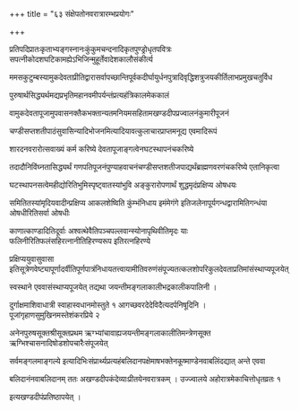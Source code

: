 +++
title = "६३ संक्षेपतोनवरात्रारम्भप्रयोगः"

+++

प्रतिपदिप्रातःकृताभ्यङ्गस्नानःकुंकुमचन्दनादिकृतपुण्ड्रोधृतपवित्रः सपत्नीकोदशघटिकामह्येऽभिजिन्मुहूर्तेवादेशकालौसंकीर्त्य

ममसकुटुम्बस्यामुकदेवताप्रीतिद्वारासर्वापच्छान्तिपूर्वकदीर्घायुर्धनपुत्रादिवृद्धिशत्रुजयकीर्तिलाभप्रमुखचतुर्विध

पुरुषार्थसिद्ध्यर्थमद्यप्रभृतिमहानवमीपर्यन्तंप्रत्यहंत्रिकालमेककालं

वामुकदेवतापूजामुपवासनक्तैकभक्तान्यतमनियमसहितामखण्डदीपप्रज्वालनंकुमारीपूजनं

चण्डीसप्तशतीपाठंसुवासिन्यादिभोजनमित्यादियावत्कुलाचारप्राप्तमनूद्य एवमादिरूपं

शारदनवरारोत्सवाख्यं कर्म करिष्ये देवतापूजाङ्गत्वेनघटस्थापनंचकरिष्ये

तदादौनिविंघ्नतासिद्ध्यर्थं गणपतिपूजनंपुण्याहवाचनंचण्डीसप्तशतीजपाद्यर्थंब्राह्मणवरणंचकरिष्ये एतानिकृत्वा

घटस्थापनसत्वेमहीद्योरितिभुमिस्पृष्ट्‌वातस्यांभुवि अङ्‌कुरारोपणार्थं शुद्धमृदंप्रक्षिप्य ओषधयः

समितितस्यांमृदियवादीन्प्रक्षिप्य आकलशेष्विति कुंम्भंनिधाय इमंमेगंगे इतिजलेनापूर्यगन्धद्वारामितिगन्धंया ओषधीरितिसर्वा ओषधीः

काणात्काण्डादितिदूर्वाः अश्वत्थेवैतिपञ्चपल्लवान्स्योनापृथिवीतिमृदः याः फलिनीरितिफलंसहिरत्नानीतिहिरण्यरूप इतिरत्नहिरण्ये

प्रक्षिप्ययुवासुवासा इतिसूत्रेणवेष्ट्यापूर्णादर्वीतिपूर्णपात्रंनिधायतत्त्वायामीतिवरुणंसंपूज्यतत्कलशोपरिकुलदेवताप्रतिमांसंस्थाप्यपूजयेत्

स्वस्थाने एववासंस्थाप्यपूजयेत् तद्यथा जयन्तीमङ्गलाकालीभद्रकालीकपालिनी ।

दुर्गाक्षमाशिवाधात्री स्वाहास्वधानमोस्तुते १ आगच्छवरदेदेविदैत्यदर्पनिषूदिनि । पूजांगृहाणसुमुखिनमस्तेशंकरप्रिये २

अनेनपुरुषसूक्तश्रीसूक्तप्रथम ऋग्भ्यांचावाह्यजयन्तीमङ्गलाकालीतिमन्त्रेणसूक्त ऋग्भिश्चासनादिषोडशोपचारैःसंपूजयेत्

सर्वमङ्गलमाङ्गल्ये इत्यादिभिःसंप्रार्थ्यप्रत्यहंबलिदानपक्षेमाषभक्तेनकूष्माण्डेनवाबलिंदद्यात् अन्ते एववा

बलिदानंनवाबलिदानम् ततः अखण्डदीपकंदेव्याःप्रीतयेनवरात्रकम् । उज्ज्वालये अहोरात्रमेकाचित्तोधृतव्रतः १

इत्यखण्डदीपंप्रतिष्ठापयेत् ।
